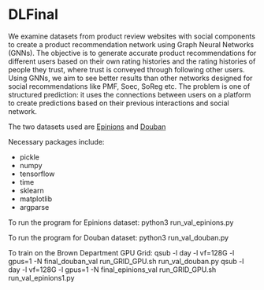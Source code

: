 # DLFinal

We examine datasets from product review websites  with social components to create a product recommendation network using Graph Neural Networks (GNNs). The objective is to generate accurate product recommendations for different users based on their own rating histories and the rating histories of people they trust, where trust is conveyed through following other users. Using GNNs, we aim to see better results than other networks designed for social recommendations like PMF, Soec, SoReg etc. The problem is one of structured prediction: it uses the connections between users on a platform to create predictions based on their previous interactions and social network.

The two datasets used are [Epinions](https://snap.stanford.edu/data/soc-Epinions1.html) and [Douban](https://www.kaggle.com/datasets/fengzhujoey/douban-datasetratingreviewside-information)

Necessary packages include:
  - pickle
  - numpy
  - tensorflow
  - time
  - sklearn
  - matplotlib
  - argparse

To run the program for Epinions dataset:
  python3 run_val_epinions.py

To run the program for Douban dataset:
  python3 run_val_douban.py


To train on the Brown Department GPU Grid:
  qsub -l day -l vf=128G -l gpus=1 -N final_douban_val run_GRID_GPU.sh run_val_douban.py
  qsub -l day -l vf=128G -l gpus=1 -N final_epinions_val run_GRID_GPU.sh run_val_epinions1.py
